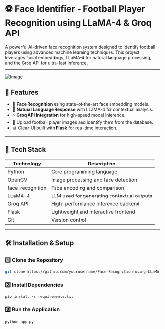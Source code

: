 # ⚽ Face Identifier - Football Player Recognition using LLaMA-4 & Groq API

A powerful AI-driven face recognition system designed to identify football players using advanced machine learning techniques. This project leverages facial embeddings, LLaMA-4 for natural language processing, and the Groq API for ultra-fast inference.

---

![Image](https://github.com/user-attachments/assets/fcdf3444-b42c-4614-bdae-1a544959bece)

## 🚀 Features

- 🧠 **Face Recognition** using state-of-the-art face embedding models.
- 🤖 **Natural Language Response** with LLaMA-4 for contextual analysis.
- ⚡ **Groq API Integration** for high-speed model inference.
- 📸 Upload football player images and identify them from the database.
- 📊 Clean UI built with **Flask** for real-time interaction.

---

## 🧰 Tech Stack

| Technology | Description |
|-----------|-------------|
| Python     | Core programming language |
| OpenCV     | Image processing and face detection |
| face_recognition | Face encoding and comparison |
| LLaMA-4    | LLM used for generating contextual outputs |
| Groq API   | High-performance inference backend |
| Flask  | Lightweight and interactive frontend |
| Git        | Version control |

---
## 🛠️ Installation & Setup

### 1️⃣ **Clone the Repository**
```sh
git clone https://github.com/yourusername/Face-Recognition-using-LLaMA-4-Groq-API-
```
### 2️⃣ Install Dependencies
```
pip install -r requirements.txt
```
### 3️⃣ Run the Application
```
python app.py
```
